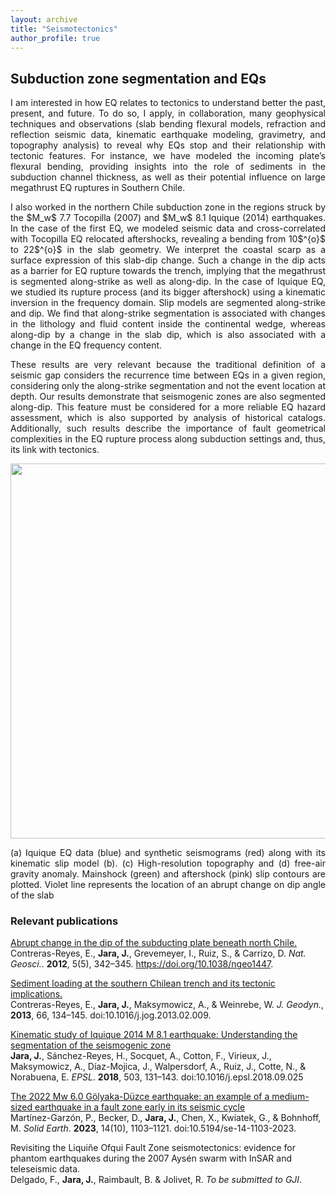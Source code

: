 ```yaml
---
layout: archive
title: "Seismotectonics"
author_profile: true
---
```


## **Subduction zone segmentation and EQs**

<p align="justify">I am interested in how EQ relates to tectonics to understand better the past, present, and future. To do so, I apply, in collaboration, many geophysical techniques and observations (slab bending flexural models, refraction and reflection seismic data, kinematic earthquake modeling, gravimetry, and topography analysis) to reveal why EQs stop and their relationship with tectonic features. For instance, we have modeled the incoming plate’s flexural bending, providing insights into the role of sediments in the subduction channel thickness, as well as their potential influence on large megathrust EQ ruptures in Southern Chile. </p>

<p align="justify"> I also worked in the northern Chile subduction zone in the regions struck by the $M_w$ 7.7 Tocopilla (2007) and $M_w$ 8.1 Iquique (2014) earthquakes. In the case of the first EQ, we modeled seismic data and cross-correlated with Tocopilla EQ relocated aftershocks, revealing a bending from 10$^{o}$ to 22$^{o}$ in the slab geometry. We interpret the coastal scarp as a surface expression of this slab-dip change. Such a change in the dip acts as a barrier for EQ rupture towards the trench, implying that the megathrust is segmented along-strike as well as along-dip. In the case of Iquique EQ, we studied its rupture process (and its bigger aftershock) using a kinematic inversion in the frequency domain. Slip models are segmented along-strike and dip. We find that along-strike segmentation is associated with changes in the lithology and fluid content inside the continental wedge, whereas along-dip by a change in the slab dip, which is also associated with a change in the EQ frequency content.</p>

<p align="justify"> These results are very relevant because the traditional definition of a seismic gap considers the recurrence time between EQs in a given region, considering only the along-strike segmentation and not the event location at depth. Our results demonstrate that seismogenic zones are also segmented along-dip. This feature must be considered for a more reliable EQ hazard assessment, which is also supported by analysis of historical catalogs. Additionally, such results describe the importance of fault geometrical complexities in the EQ rupture process along subduction settings and, thus, its link with tectonics.</p>


<div class="figure">
  <p align="center">
<img src="/images/seismotectonics.jpeg" width="600">
<p class="caption"><p align="justify">(a) Iquique EQ data (blue) and synthetic seismograms (red) along with its kinematic slip model (b). (c) High-resolution topography and (d) free-air gravity anomaly. Mainshock (green) and aftershock (pink) slip contours are plotted. Violet line represents the location of an abrupt change on dip angle of the slab</p></p>
  </p>
</div>


### **Relevant publications**

[Abrupt change in the dip of the subducting plate beneath north Chile.](https://doi.org/10.1038/ngeo1447)<br>
Contreras-Reyes, E., **Jara, J.**, Grevemeyer, I., Ruiz, S., & Carrizo, D. <i>Nat. Geosci.</i>. **2012**, 5(5), 342–345. https://doi.org/10.1038/ngeo1447.

[Sediment loading at the southern Chilean trench and its tectonic implications.](https://doi.org/10.1016/j.jog.2013.02.009)<br>
Contreras-Reyes, E., **Jara, J.**, Maksymowicz, A., & Weinrebe, W. <i>J. Geodyn.</i>, **2013**, 66, 134–145. doi:10.1016/j.jog.2013.02.009.

[Kinematic study of Iquique 2014 M 8.1 earthquake: Understanding the segmentation of the seismogenic zone](https://doi.org/10.1016/j.epsl.2018.09.025)<br>
**Jara, J.**, Sánchez-Reyes, H., Socquet, A., Cotton, F., Virieux, J., Maksymowicz, A., Díaz-Mojica, J., Walpersdorf, A., Ruiz, J., Cotte, N., & Norabuena, E. <i>EPSL</i>. **2018**, 503, 131–143. doi:10.1016/j.epsl.2018.09.025

[The 2022 Mw 6.0 Gölyaka-Düzce earthquake: an example of a medium-sized earthquake in a fault zone early in its seismic cycle](https://doi.org/10.5194/se-14-1103-2023)<br>
Martínez-Garzón, P., Becker, D., **Jara, J.**, Chen, X., Kwiatek, G., & Bohnhoff, M. <i>Solid Earth</i>. **2023**, 14(10), 1103–1121. doi:10.5194/se-14-1103-2023.

Revisiting the Liquiñe Ofqui Fault Zone seismotectonics: evidence for phantom earthquakes during the 2007 Aysén swarm with InSAR and teleseismic data. <br>
Delgado, F., **Jara, J.**, Raimbault, B. & Jolivet, R.  <i>To be submitted to GJI</i>.